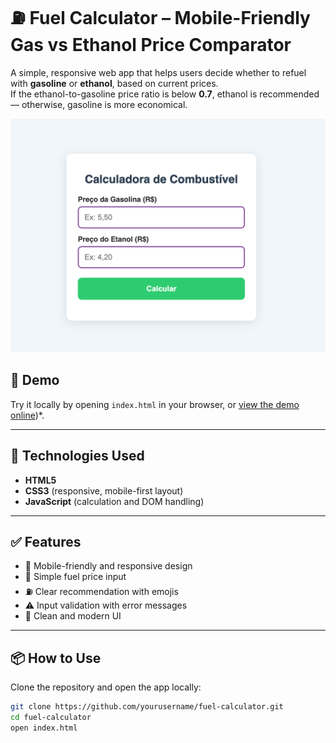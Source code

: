 # ⛽ Fuel Calculator – Mobile-Friendly Gas vs Ethanol Price Comparator

A simple, responsive web app that helps users decide whether to refuel with **gasoline** or **ethanol**, based on current prices.  
If the ethanol-to-gasoline price ratio is below **0.7**, ethanol is recommended — otherwise, gasoline is more economical.

![alt text](image.png)


## 🚀 Demo

Try it locally by opening `index.html` in your browser, or [view the demo online](https://profadevairvitorio.github.io/fuel-calculator/))*.

---

## 🔧 Technologies Used

- **HTML5**
- **CSS3** (responsive, mobile-first layout)
- **JavaScript** (calculation and DOM handling)

---

## ✅ Features

- 📱 Mobile-friendly and responsive design  
- 🔢 Simple fuel price input  
- ⛽ Clear recommendation with emojis  
- ⚠️ Input validation with error messages  
- 🎨 Clean and modern UI

---

## 📦 How to Use

Clone the repository and open the app locally:

```bash
git clone https://github.com/yourusername/fuel-calculator.git
cd fuel-calculator
open index.html
